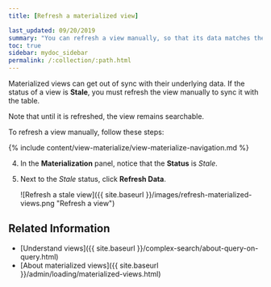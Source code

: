 ```yaml
---
title: [Refresh a materialized view]

last_updated: 09/20/2019
summary: "You can refresh a view manually, so that its data matches the data in the underlying tables."
toc: true
sidebar: mydoc_sidebar
permalink: /:collection/:path.html
---
```


Materialized views can get out of sync with their underlying data. If the status of a view is **Stale**, you must refresh the view manually to sync it with the table.

Note that until it is refreshed, the view remains searchable.

To refresh a view manually, follow these steps:

{% include content/view-materialize/view-materialize-navigation.md %}

4. In the **Materialization** panel, notice that the **Status** is _Stale_.

5. Next to the _Stale_ status, click **Refresh Data**.

     ![Refresh a stale view]({{ site.baseurl }}/images/refresh-materialized-views.png "Refresh a view")

## Related Information
- [Understand views]({{ site.baseurl }}/complex-search/about-query-on-query.html)
- [About materialized views]({{ site.baseurl }}/admin/loading/materialized-views.html)

